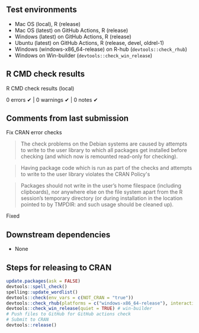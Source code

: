 ## Test environments
* Mac OS (local), R (release)
* Mac OS (latest) on GitHub Actions, R (release)
* Windows (latest) on GitHub Actions, R (release)
* Ubuntu (latest) on GitHub Actions, R (release, devel, oldrel-1)
* Windows (windows-x86_64-release) on R-hub (`devtools::check_rhub`)
* Windows on Win-builder (`devtools::check_win_release`)


## R CMD check results
R CMD check results (local)

0 errors ✔ | 0 warnings ✔ | 0 notes ✔


## Comments from last submission

Fix CRAN error checks

>The check problems on the Debian systems are caused by attempts to write
to the user library to which all packages get installed before checking
(and which now is remounted read-only for checking).

>Having package code which is run as part of the checks and attempts to
write to the user library violates the CRAN Policy's

  >Packages should not write in the user’s home filespace (including
  clipboards), nor anywhere else on the file system apart from the R
  session’s temporary directory (or during installation in the location
  pointed to by TMPDIR: and such usage should be cleaned up).

Fixed


## Downstream dependencies
* None


## Steps for releasing to CRAN
```r
update.packages(ask = FALSE)
devtools::spell_check()
spelling::update_wordlist()
devtools::check(env_vars = c(NOT_CRAN = "true"))
devtools::check_rhub(platforms = c("windows-x86_64-release"), interactive = F)
devtools::check_win_release(quiet = TRUE) # win-builder
# Push files to GitHub for GitHub actions check
# Submit to CRAN
devtools::release()
```

